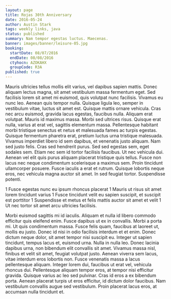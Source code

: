 ```yaml
---
layout: page
title: Rojas 30th Anniversary
date: 2016-05-24
author: Austin Stark
tags: weekly links, java
status: published
summary: Nam tempor egestas luctus. Maecenas.
banner: images/banner/leisure-05.jpg
booking:
  startDate: 08/07/2016
  endDate: 08/08/2016
  ctyhocn: AZOKAHX
  groupCode: R3A
published: true
---
```

Mauris ultricies tellus mollis elit varius, vel dapibus sapien mattis. Donec aliquam lectus magna, sit amet vestibulum massa fermentum eget. Sed facilisis lorem sit amet mi euismod, quis volutpat nunc facilisis. Vivamus eu nunc leo. Aenean quis tempor nulla. Quisque ligula leo, semper in vestibulum vitae, luctus sit amet est. Quisque mattis ornare vehicula. Cras nec arcu euismod, gravida lacus egestas, faucibus nulla. Aliquam erat volutpat. Mauris id maximus massa. Morbi sed ultrices risus. Quisque erat nulla, varius at erat vel, sagittis elementum massa.
Pellentesque habitant morbi tristique senectus et netus et malesuada fames ac turpis egestas. Quisque fermentum pharetra erat, pretium luctus urna tristique malesuada. Vivamus imperdiet libero id sem dapibus, et venenatis justo aliquam. Nam sed justo felis. Cras sed hendrerit purus. Sed sed egestas sem, eget sodales sem. Etiam nec sem id tortor facilisis faucibus. Ut nec vehicula dui. Aenean vel elit quis purus aliquam placerat tristique quis tellus. Fusce non lacus nec neque condimentum scelerisque a maximus sem. Proin tincidunt ullamcorper posuere. Fusce iaculis a erat et rutrum. Quisque lobortis neque eros, nec vehicula magna auctor sit amet. In sed feugiat tortor. Suspendisse potenti.

1 Fusce egestas nunc eu ipsum rhoncus placerat
1 Mauris ut risus sit amet lorem tincidunt varius
1 Fusce tincidunt velit eu sapien suscipit, et suscipit est porttitor
1 Suspendisse et metus et felis mattis auctor sit amet et velit
1 Ut nec tortor sit amet arcu ultricies facilisis.

Morbi euismod sagittis mi id iaculis. Aliquam et nulla id libero commodo efficitur quis eleifend enim. Fusce dapibus ut ex in convallis. Morbi a porta mi. Ut quis condimentum massa. Fusce felis quam, faucibus at laoreet ut, mollis eu justo. Donec id nisi in odio facilisis interdum et et enim. Donec dictum neque dolor, sit amet tempor nisi suscipit eu.
Integer ut sapien tincidunt, tempus lacus et, euismod urna. Nulla in nulla leo. Donec lacinia dapibus urna, non bibendum elit convallis sit amet. Vivamus massa nisl, finibus et velit sit amet, feugiat volutpat justo. Aenean viverra sem lacus, vitae interdum eros lobortis non. Fusce venenatis massa a lacus pellentesque aliquam. Integer lorem dui, faucibus ut erat vel, vehicula rhoncus dui. Pellentesque aliquam tempor eros, at tempor nisi efficitur gravida. Quisque varius ac leo sed pulvinar. Cras id eros a ex bibendum porta. Aenean placerat turpis ut eros efficitur, id dictum dolor faucibus. Nam vestibulum convallis augue sed vestibulum. Proin placerat lacus eros, at accumsan nulla tincidunt et.
